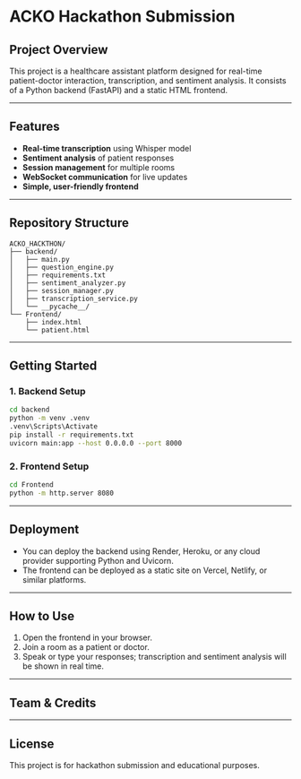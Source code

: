 # ACKO Hackathon Submission

## Project Overview

This project is a healthcare assistant platform designed for real-time patient-doctor interaction, transcription, and sentiment analysis. It consists of a Python backend (FastAPI) and a static HTML frontend.

---

## Features
- **Real-time transcription** using Whisper model
- **Sentiment analysis** of patient responses
- **Session management** for multiple rooms
- **WebSocket communication** for live updates
- **Simple, user-friendly frontend**

---

## Repository Structure
```
ACKO_HACKTHON/
├── backend/
│   ├── main.py
│   ├── question_engine.py
│   ├── requirements.txt
│   ├── sentiment_analyzer.py
│   ├── session_manager.py
│   ├── transcription_service.py
│   └── __pycache__/
└── Frontend/
    ├── index.html
    └── patient.html
```

---

## Getting Started

### 1. Backend Setup
```bash
cd backend
python -m venv .venv
.venv\Scripts\Activate
pip install -r requirements.txt
uvicorn main:app --host 0.0.0.0 --port 8000
```

### 2. Frontend Setup
```bash
cd Frontend
python -m http.server 8080
```

---

## Deployment
- You can deploy the backend using Render, Heroku, or any cloud provider supporting Python and Uvicorn.
- The frontend can be deployed as a static site on Vercel, Netlify, or similar platforms.

---

## How to Use
1. Open the frontend in your browser.
2. Join a room as a patient or doctor.
3. Speak or type your responses; transcription and sentiment analysis will be shown in real time.

---

## Team & Credits


---

## License
This project is for hackathon submission and educational purposes.
